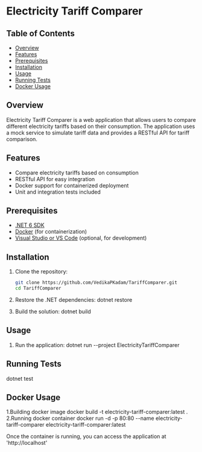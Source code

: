 # Electricity Tariff Comparer

## Table of Contents

- [Overview](#overview)
- [Features](#features)
- [Prerequisites](#prerequisites)
- [Installation](#installation)
- [Usage](#usage)
- [Running Tests](#running-tests)
- [Docker Usage](#docker-usage)

## Overview

Electricity Tariff Comparer is a web application that allows users to compare different electricity tariffs based on their consumption. The application uses a mock service to simulate tariff data and provides a RESTful API for tariff comparison.

## Features

- Compare electricity tariffs based on consumption
- RESTful API for easy integration
- Docker support for containerized deployment
- Unit and integration tests included

## Prerequisites

- [.NET 6 SDK](https://dotnet.microsoft.com/download/dotnet/6.0)
- [Docker](https://www.docker.com/get-started) (for containerization)
- [Visual Studio or VS Code](https://visualstudio.microsoft.com/) (optional, for development)

## Installation

1. Clone the repository:
   ```sh
   git clone https://github.com/VedikaPKadam/TariffComparer.git
   cd TariffComparer
2. Restore the .NET dependencies:
dotnet restore

3. Build the solution:
dotnet build

## Usage
1. Run the application:
dotnet run --project ElectricityTariffComparer

## Running Tests
dotnet test

## Docker Usage
1.Building docker image
docker build -t electricity-tariff-comparer:latest .
2.Running docker container
docker run -d -p 80:80 --name electricity-tariff-comparer electricity-tariff-comparer:latest

Once the container is running, you can access the application at 'http://localhost'





